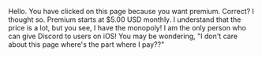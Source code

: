 Hello. You have clicked on this page because you want premium. Correct? I thought so. Premium starts at $5.00 USD monthly.
I understand that the price is a lot, but you see, I have the monopoly! I am the only person who can give Discord to users on iOS!
You may be wondering, "I don't care about this page where's the part where I pay??"

